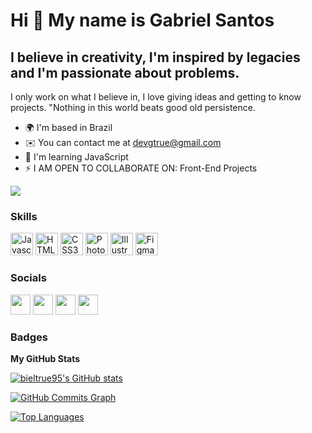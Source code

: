 Hi 👋 My name is Gabriel Santos
===============================

I believe in creativity, I'm inspired by legacies and I'm passionate about problems.
------------------------------------------------------------------------------------

I only work on what I believe in, I love giving ideas and getting to know projects. "Nothing in this world beats good old persistence.

* 🌍  I'm based in Brazil
* ✉️  You can contact me at [devgtrue@gmail.com](mailto:devgtrue@gmail.com)
* 🧠  I'm learning JavaScript
* ⚡  I AM OPEN TO COLLABORATE ON: Front-End Projects

<a href="https://www.twitter.com/bieltrue95" target="_blank" rel="noreferrer"><img
src="https://img.shields.io/twitter/follow/bieltrue95?logo=twitter&style=for-the-badge&color=6366f1&labelColor=1c1917"
/></a>
### Skills

<p align="left">
<a href="https://developer.mozilla.org/en-US/docs/Web/JavaScript" target="_blank" rel="noreferrer"><img src="https://cdn.jsdelivr.net/gh/devicons/devicon/icons/javascript/javascript-plain.svg" width="36" height="36" alt="Javascript" /></a>
<a href="https://developer.mozilla.org/en-US/docs/Glossary/HTML5" target="_blank" rel="noreferrer"><img src="https://cdn.jsdelivr.net/gh/devicons/devicon/icons/html5/html5-original.svg" width="36" height="36" alt="HTML5" /></a>
<a href="https://www.w3.org/TR/CSS/#css" target="_blank" rel="noreferrer"><img src="https://cdn.jsdelivr.net/gh/devicons/devicon/icons/css3/css3-original.svg" width="36" height="36" alt="CSS3" /></a>
<a href="https://www.adobe.com/uk/products/photoshop.html" target="_blank" rel="noreferrer"><img src="https://cdn.jsdelivr.net/gh/devicons/devicon/icons/photoshop/photoshop-plain.svg" width="36" height="36" alt="Photoshop" /></a>
<a href="adobe.com/uk/products/illustrator.html" target="_blank" rel="noreferrer"><img src="https://cdn.jsdelivr.net/gh/devicons/devicon/icons/illustrator/illustrator-plain.svg" " width="36" height="36" alt="Illustrator" /></a>
<a href="https://www.figma.com/" target="_blank" rel="noreferrer"><img src="https://cdn.jsdelivr.net/gh/devicons/devicon/icons/figma/figma-original.svg" width="36" height="36" alt="Figma" /></a>
</p>

### Socials

<p align="left"> <a href="https://discord.com/users/!Gabriel#5474" target="_blank" rel="noreferrer"><img src="https://raw.githubusercontent.com/danielcranney/readme-generator/main/public/icons/socials/discord.svg" width="32" height="32" /></a> <a href="https://www.github.com/bieltrue95" target="_blank" rel="noreferrer"><img src="https://raw.githubusercontent.com/danielcranney/readme-generator/main/public/icons/socials/github.svg" width="32" height="32" /></a> <a href="https://www.linkedin.com/in/gabriel-josé-dos-santos-3171891b1/" target="_blank" rel="noreferrer"><img src="https://raw.githubusercontent.com/danielcranney/readme-generator/main/public/icons/socials/linkedin.svg" width="32" height="32" /></a> <a href="https://www.twitter.com/bieltrue95" target="_blank" rel="noreferrer"><img src="https://raw.githubusercontent.com/danielcranney/readme-generator/main/public/icons/socials/twitter.svg" width="32" height="32" /></a></p>
  
### Badges

<b>My GitHub Stats</b>

<a href="http://www.github.com/bieltrue95"><img src="https://github-readme-stats.vercel.app/api?username=bieltrue95&show_icons=true&hide=&count_private=true&title_color=22c55e&text_color=ffffff&icon_color=6366f1&bg_color=1c1917&hide_border=true&show_icons=true" alt="bieltrue95's GitHub stats" /></a>

<a href="http://www.github.com/bieltrue95"><img src="https://activity-graph.herokuapp.com/graph?username=bieltrue95&bg_color=1c1917&color=ffffff&line=6366f1&point=ffffff&area_color=1c1917&area=true&hide_border=true&custom_title=GitHub%20Commits%20Graph" alt="GitHub Commits Graph" /></a>

<a href="https://github.com/bieltrue95" align="left"><img src="https://github-readme-stats.vercel.app/api/top-langs/?username=bieltrue95&langs_count=10&title_color=22c55e&text_color=ffffff&icon_color=6366f1&bg_color=1c1917&hide_border=true&locale=en&custom_title=Top%20%Languages" alt="Top Languages" /></a>
